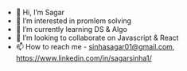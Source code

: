- 👋 Hi, I’m Sagar
- 👀 I’m interested in promlem solving
- 🌱 I’m currently learning DS & Algo
- 💞️ I’m looking to collaborate on Javascript & React
- 📫 How to reach me - sinhasagar01@gmail.com, https://www.linkedin.com/in/sagarsinha1/

<!---
sinhasagar01/sinhasagar01 is a ✨ special ✨ repository because its `README.md` (this file) appears on your GitHub profile.
You can click the Preview link to take a look at your changes.
--->
